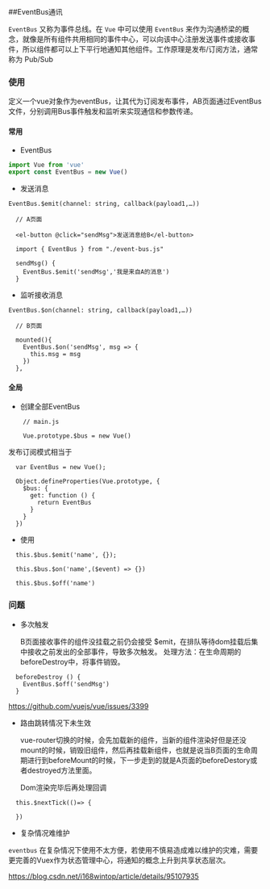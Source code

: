 ##EventBus通讯

`EventBus` 又称为事件总线。在 `Vue` 中可以使用 `EventBus` 来作为沟通桥梁的概念，就像是所有组件共用相同的事件中心，可以向该中心注册发送事件或接收事件，所以组件都可以上下平行地通知其他组件。工作原理是发布/订阅方法，通常称为 Pub/Sub

### 使用

定义一个vue对象作为eventBus，让其代为订阅发布事件，AB页面通过EventBus文件，分别调用Bus事件触发和监听来实现通信和参数传递。

#### 常用

* EventBus

  

``` javascript
import Vue from 'vue'
export const EventBus = new Vue()
```

* 发送消息

  
`EventBus.$emit(channel: string, callback(payload1,…))` 

  

``` 
  // A页面
  
  <el-button @click="sendMsg">发送消息给B</el-button>

  import { EventBus } from "./event-bus.js"

  sendMsg() {
    EventBus.$emit('sendMsg','我是来自A的消息')
  }

  ```

 

* 监听接收消息

`EventBus.$on(channel: string, callback(payload1,…))` 

  

``` 
  // B页面
  
  mounted(){
    EventBus.$on('sendMsg', msg => {
      this.msg = msg
    })
  },

  ```

#### 全局

* 创建全部EventBus

  

``` 
    // main.js

    Vue.prototype.$bus = new Vue()

  ```

  发布订阅模式相当于
  

``` 
  var EventBus = new Vue();
  
  Object.defineProperties(Vue.prototype, {
    $bus: {
      get: function () {
        return EventBus
      }
    }
  })

  ```

* 使用

  
  

``` 
  this.$bus.$emit('name', {});
  
  this.$bus.$on('name',($event) => {})

  this.$bus.$off('name')

  ```

### 问题

* 多次触发

  B页面接收事件的组件没挂载之前仍会接受 $emit，在排队等待dom挂载后集中接收之前发出的全部事件，导致多次触发。
  处理方法：在生命周期的beforeDestroy中，将事件销毁。
  

``` 
  beforeDestroy () {
    EventBus.$off('sendMsg')
  }
  ```

  https://github.com/vuejs/vue/issues/3399
  

* 路由跳转情况下未生效

  
  vue-router切换的时候，会先加载新的组件，当新的组件渲染好但是还没mount的时候，销毁旧组件，然后再挂载新组件，也就是说当B页面的生命周期进行到beforeMount的时候，下一步走到的就是A页面的beforeDestory或者destroyed方法里面。

  Dom渲染完毕后再处理回调
  

``` 
  this.$nextTick(()=> {

  })
  ```

  

* 复杂情况难维护

`eventbus` 在复杂情况下使用不太方便，若使用不慎易造成难以维护的灾难，需要更完善的Vuex作为状态管理中心，将通知的概念上升到共享状态层次。

https://blog.csdn.net/i168wintop/article/details/95107935

